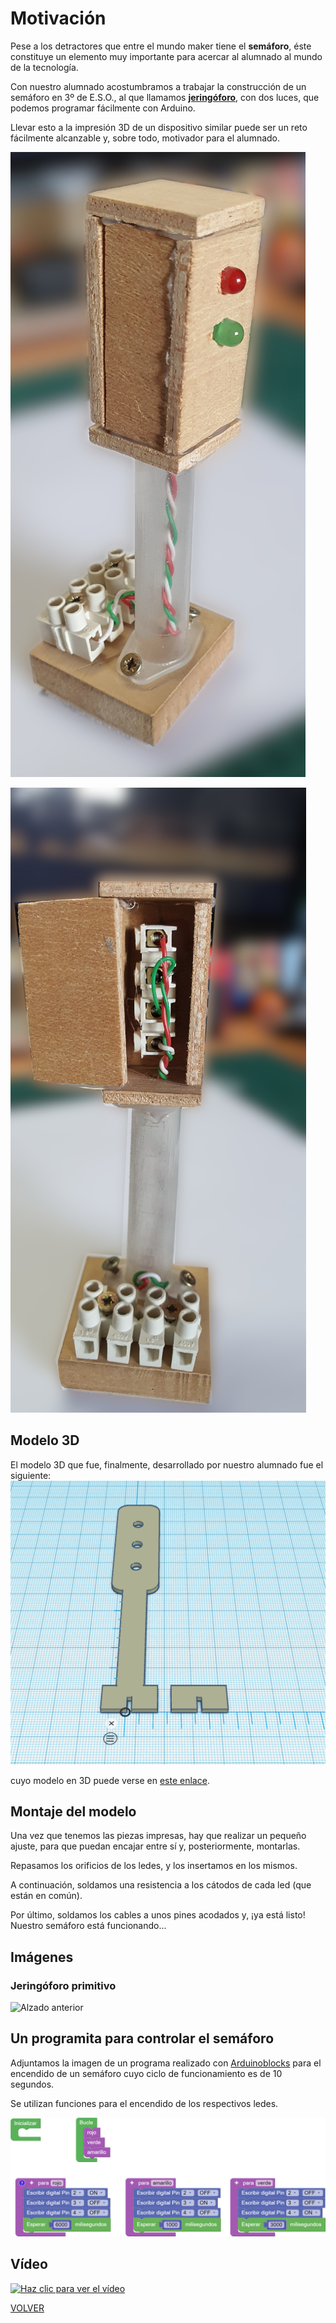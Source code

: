 # Motivación

Pese a los detractores que entre el mundo maker tiene el **semáforo**, éste constituye un elemento muy importante para acercar al alumnado al mundo de la tecnología.  

Con nuestro alumnado acostumbramos a trabajar la construcción de un semáforo en 3º de E.S.O., al que llamamos **[jeringóforo](https://angelmicelti.github.io/PROY/JER/index.html)**, con dos luces, que podemos programar fácilmente con Arduino.  

Llevar esto a la impresión 3D de un dispositivo similar puede ser un reto fácilmente alcanzable y, sobre todo, motivador para el alumnado.  

![Jeringóforo anterior](img/JeringoforoPerspectiva.jpg)  

![Jeringóforo posterior](img/JeringoforoPerspectiva2.png)

## Modelo 3D

El modelo 3D que fue, finalmente, desarrollado por nuestro alumnado fue el siguiente:
![Jeringóforo](img/jeringoforo.png)

cuyo modelo en 3D puede verse en [este enlace](jeringoforo.stl).

## Montaje del modelo

Una vez que tenemos las piezas impresas, hay que realizar un pequeño ajuste, para que puedan encajar entre sí y, posteriormente, montarlas.  

Repasamos los orificios de los ledes, y los insertamos en los mismos.

A continuación, soldamos una resistencia a los cátodos de cada led (que están en común).  

Por último, soldamos los cables a unos pines acodados y, ¡ya está listo! Nuestro semáforo está funcionando...  

## Imágenes

### Jeringóforo primitivo  
![Alzado anterior](AlzadoAnterior.jpg)



## Un programita para controlar el semáforo

Adjuntamos la imagen de un programa realizado con [Arduinoblocks](www.arduinoblocks.com) para el encendido de un semáforo cuyo ciclo de funcionamiento es de 10 segundos.  

Se utilizan funciones para el encendido de los respectivos ledes.

![Programa de control de un semáforo con funciones](img/ProgSemaforo.png)  


## Vídeo
[![Haz clic para ver el vídeo](https://img.youtube.com/vi/9IBm53DWFEw/0.jpg)](https://www.youtube.com/watch?v=9IBm53DWFEw)


[VOLVER](https://angelmicelti.github.io/VilladiegoSTEAM/)